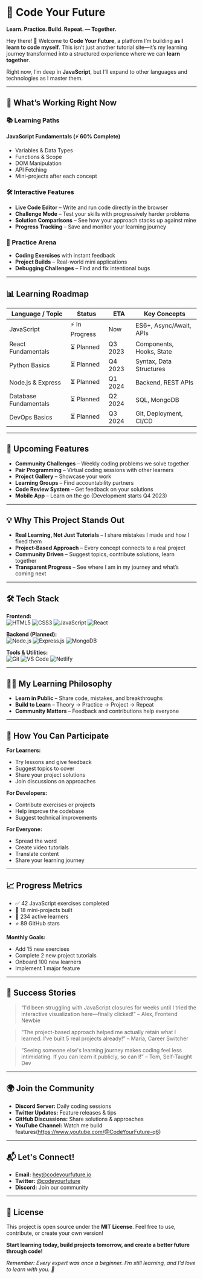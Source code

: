 # 🚀 Code Your Future

**Learn. Practice. Build. Repeat. — Together.**

Hey there! 👋 Welcome to **Code Your Future**, a platform I’m building **as I learn to code myself**. This isn’t just another tutorial site—it’s my learning journey transformed into a structured experience where we can **learn together**.  

Right now, I’m deep in **JavaScript**, but I’ll expand to other languages and technologies as I master them.

---

## 🌟 What’s Working Right Now

### 📚 Learning Paths
**JavaScript Fundamentals (⚡ 60% Complete)**
- Variables & Data Types  
- Functions & Scope  
- DOM Manipulation  
- API Fetching  
- Mini-projects after each concept  

### 🛠️ Interactive Features
- **Live Code Editor** – Write and run code directly in the browser  
- **Challenge Mode** – Test your skills with progressively harder problems  
- **Solution Comparisons** – See how your approach stacks up against mine  
- **Progress Tracking** – Save and monitor your learning journey  

### 🎯 Practice Arena
- **Coding Exercises** with instant feedback  
- **Project Builds** – Real-world mini applications  
- **Debugging Challenges** – Find and fix intentional bugs  

---

## 📊 Learning Roadmap
| Language / Topic        | Status           | ETA        | Key Concepts                        |
|-------------------------|-----------------|------------|------------------------------------|
| JavaScript              | ⚡ In Progress   | Now        | ES6+, Async/Await, APIs            |
| React Fundamentals      | ⏳ Planned       | Q3 2023    | Components, Hooks, State           |
| Python Basics           | ⏳ Planned       | Q4 2023    | Syntax, Data Structures            |
| Node.js & Express       | ⏳ Planned       | Q1 2024    | Backend, REST APIs                 |
| Database Fundamentals   | ⏳ Planned       | Q2 2024    | SQL, MongoDB                        |
| DevOps Basics           | ⏳ Planned       | Q3 2024    | Git, Deployment, CI/CD             |

---

## 🚀 Upcoming Features
- **Community Challenges** – Weekly coding problems we solve together  
- **Pair Programming** – Virtual coding sessions with other learners  
- **Project Gallery** – Showcase your work  
- **Learning Groups** – Find accountability partners  
- **Code Review System** – Get feedback on your solutions  
- **Mobile App** – Learn on the go (Development starts Q4 2023)  

---

## 💡 Why This Project Stands Out
- **Real Learning, Not Just Tutorials** – I share mistakes I made and how I fixed them  
- **Project-Based Approach** – Every concept connects to a real project  
- **Community Driven** – Suggest topics, contribute solutions, learn together  
- **Transparent Progress** – See where I am in my journey and what’s coming next  

---

## 🛠️ Tech Stack

**Frontend:**  
![HTML5](https://img.shields.io/badge/HTML5-E34F26?style=for-the-badge&logo=html5&logoColor=white) 
![CSS3](https://img.shields.io/badge/CSS3-1572B6?style=for-the-badge&logo=css3&logoColor=white) 
![JavaScript](https://img.shields.io/badge/JavaScript-F7DF1E?style=for-the-badge&logo=javascript&logoColor=black) 
![React](https://img.shields.io/badge/React-20232A?style=for-the-badge&logo=react&logoColor=61DAFB)  

**Backend (Planned):**  
![Node.js](https://img.shields.io/badge/Node.js-339933?style=for-the-badge&logo=nodedotjs&logoColor=white) 
![Express.js](https://img.shields.io/badge/Express.js-000000?style=for-the-badge&logo=express&logoColor=white) 
![MongoDB](https://img.shields.io/badge/MongoDB-4EA94B?style=for-the-badge&logo=mongodb&logoColor=white)  

**Tools & Utilities:**  
![Git](https://img.shields.io/badge/Git-F05032?style=for-the-badge&logo=git&logoColor=white) 
![VS Code](https://img.shields.io/badge/VS_Code-007ACC?style=for-the-badge&logo=visual-studio-code&logoColor=white) 
![Netlify](https://img.shields.io/badge/Netlify-00C7B7?style=for-the-badge&logo=netlify&logoColor=white)  

---

## 👨‍💻 My Learning Philosophy
- **Learn in Public** – Share code, mistakes, and breakthroughs  
- **Build to Learn** – Theory → Practice → Project → Repeat  
- **Community Matters** – Feedback and contributions help everyone  

---

## 🤝 How You Can Participate

**For Learners:**  
- Try lessons and give feedback  
- Suggest topics to cover  
- Share your project solutions  
- Join discussions on approaches  

**For Developers:**  
- Contribute exercises or projects  
- Help improve the codebase  
- Suggest technical improvements  

**For Everyone:**  
- Spread the word  
- Create video tutorials  
- Translate content  
- Share your learning journey  

---

## 📈 Progress Metrics
- ✅ 42 JavaScript exercises completed  
- 🎯 18 mini-projects built  
- 👥 234 active learners  
- ⭐ 89 GitHub stars  

**Monthly Goals:**  
- Add 15 new exercises  
- Complete 2 new project tutorials  
- Onboard 100 new learners  
- Implement 1 major feature  

---

## 🎉 Success Stories
> “I'd been struggling with JavaScript closures for weeks until I tried the interactive visualization here—finally clicked!” – Alex, Frontend Newbie  

> “The project-based approach helped me actually retain what I learned. I've built 5 real projects already!” – Maria, Career Switcher  

> “Seeing someone else's learning journey makes coding feel less intimidating. If you can learn it publicly, so can I!” – Tom, Self-Taught Dev  

---

## 🌍 Join the Community
- **Discord Server:** Daily coding sessions  
- **Twitter Updates:** Feature releases & tips  
- **GitHub Discussions:** Share solutions & approaches  
- **YouTube Channel:** Watch me build features(https://www.youtube.com/@CodeYourFuture-q6)  

---

## 📬 Let's Connect!
- **Email:** hey@codeyourfuture.io  
- **Twitter:** [@codeyourfuture](https://twitter.com/codeyourfuture)  
- **Discord:** Join our community  

---

## 📜 License
This project is open source under the **MIT License**. Feel free to use, contribute, or create your own version!  

**Start learning today, build projects tomorrow, and create a better future through code!**  

*Remember: Every expert was once a beginner. I’m still learning, and I’d love to learn with you. 🚀*
